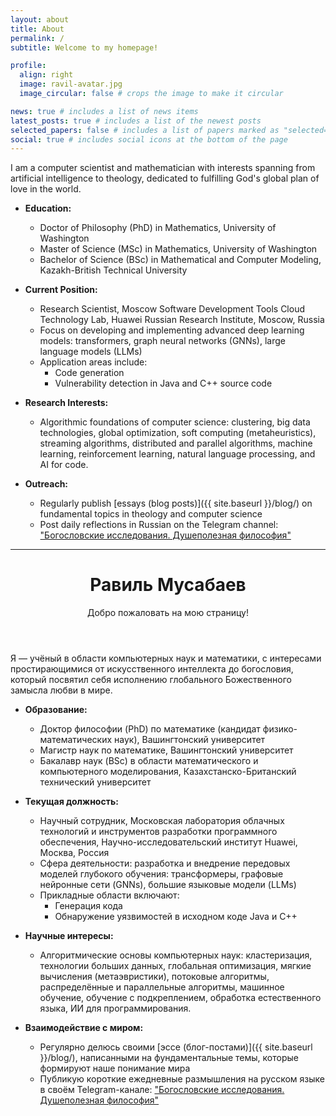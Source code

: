 ```yaml
---
layout: about
title: About
permalink: /
subtitle: Welcome to my homepage!

profile:
  align: right
  image: ravil-avatar.jpg
  image_circular: false # crops the image to make it circular

news: true # includes a list of news items
latest_posts: true # includes a list of the newest posts
selected_papers: false # includes a list of papers marked as "selected={true}"
social: true # includes social icons at the bottom of the page
---
```


I am a computer scientist and mathematician with interests spanning from artificial intelligence to theology, dedicated to fulfilling God's global plan of love in the world.

- **Education:**
    - Doctor of Philosophy (PhD) in Mathematics, University of Washington
    - Master of Science (MSc) in Mathematics, University of Washington
    - Bachelor of Science (BSc) in Mathematical and Computer Modeling, Kazakh-British Technical University

- **Current Position:**
    - Research Scientist, Moscow Software Development Tools Cloud Technology Lab, Huawei Russian Research Institute, Moscow, Russia
    - Focus on developing and implementing advanced deep learning models: transformers, graph neural networks (GNNs), large language models (LLMs)
    - Application areas include:
        - Code generation
        - Vulnerability detection in Java and C++ source code

- **Research Interests:**
    - Algorithmic foundations of computer science: clustering, big data technologies, global optimization, soft computing (metaheuristics), streaming algorithms, distributed and parallel algorithms, machine learning, reinforcement learning, natural language processing, and AI for code.

- **Outreach:**
    - Regularly publish [essays (blog posts)]({{ site.baseurl }}/blog/) on fundamental topics in theology and computer science
    - Post daily reflections in Russian on the Telegram channel: ["Богословские исследования. Душеполезная философия"](https://t.me/ravil_mussabayev)

---

<header class="post-header">
      <h1 class="post-title">
        <span class="font-weight-bold">Равиль</span> Мусабаев
      </h1>
      <p class="desc">Добро пожаловать на мою страницу!</p>
</header>

Я — учёный в области компьютерных наук и математики, с интересами простирающимися от искусственного интеллекта до богословия, который посвятил себя исполнению глобального Божественного замысла любви в мире.

- **Образование:**
    - Доктор философии (PhD) по математике (кандидат физико-математических наук), Вашингтонский университет
    - Магистр наук по математике, Вашингтонский университет
    - Бакалавр наук (BSc) в области математического и компьютерного моделирования, Казахстанско-Британский технический университет

- **Текущая должность:**
    - Научный сотрудник, Московская лаборатория облачных технологий и инструментов разработки программного обеспечения, Научно-исследовательский институт Huawei, Москва, Россия
    - Сфера деятельности: разработка и внедрение передовых моделей глубокого обучения: трансформеры, графовые нейронные сети (GNNs), большие языковые модели (LLMs)
    - Прикладные области включают:
        - Генерация кода
        - Обнаружение уязвимостей в исходном коде Java и C++

- **Научные интересы:**
    - Алгоритмические основы компьютерных наук: кластеризация, технологии больших данных, глобальная оптимизация, мягкие вычисления (метаэвристики), потоковые алгоритмы, распределённые и параллельные алгоритмы, машинное обучение, обучение с подкреплением, обработка естественного языка, ИИ для программирования.

- **Взаимодействие с миром:**
    - Регулярно делюсь своими [эссе (блог-постами)]({{ site.baseurl }}/blog/), написанными на фундаментальные темы, которые формируют наше понимание мира
    - Публикую короткие ежедневные размышления на русском языке в своём Telegram-канале: ["Богословские исследования. Душеполезная философия"](https://t.me/ravil_mussabayev)